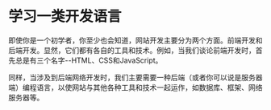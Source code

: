 # 学习一类开发语言

即使你是一个初学者，你至少也会知道，网站开发主要分为两个方面。前端开发和后端开发。显然，它们都有各自的工具和技术。例如，当我们谈论前端开发时，首先总是有三个名字--HTML、CSS和JavaScript。 

同样，当涉及到后端网络开发时，我们主要需要一种后端（或者你可以说是服务器端）编程语言，以使网站与其他各种工具和技术一起运作，如数据库、框架、网络服务器等。
